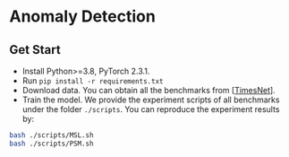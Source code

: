 # Anomaly Detection

## Get Start

- Install Python>=3.8, PyTorch 2.3.1.
- Run `pip install -r requirements.txt`
- Download data. You can obtain all the benchmarks from [[TimesNet](https://github.com/thuml/Time-Series-Library)].
- Train the model. We provide the experiment scripts of all benchmarks under the folder `./scripts`. You can reproduce the experiment results by:

```bash
bash ./scripts/MSL.sh
bash ./scripts/PSM.sh
```
